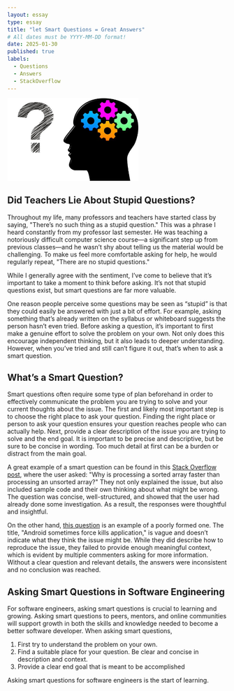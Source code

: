 ```yaml
---
layout: essay
type: essay
title: "let Smart Questions = Great Answers"
# All dates must be YYYY-MM-DD format!
date: 2025-01-30
published: true
labels:
  - Questions
  - Answers
  - StackOverflow
---
```


<img width="300px" class="rounded float-start pe-4" src="../img/smart-questions/smart-questions.jpg">

## Did Teachers Lie About Stupid Questions?
Throughout my life, many professors and teachers have started class by saying, "There’s no such thing as a stupid question." This was a phrase I heard constantly from my professor last semester. He was teaching a notoriously difficult computer science course—a significant step up from previous classes—and he wasn’t shy about telling us the material would be challenging. To make us feel more comfortable asking for help, he would regularly repeat, "There are no stupid questions."

While I generally agree with the sentiment, I’ve come to believe that it’s important to take a moment to think before asking. It’s not that stupid questions exist, but smart questions are far more valuable.

One reason people perceive some questions may be seen as “stupid” is that they could easily be answered with just a bit of effort. For example, asking something that’s already written on the syllabus or whiteboard suggests the person hasn’t even tried. Before asking a question, it’s important to first make a genuine effort to solve the problem on your own. Not only does this encourage independent thinking, but it also leads to deeper understanding. However, when you’ve tried and still can’t figure it out, that’s when to ask a smart question.

## What’s a Smart Question?
Smart questions often require some type of plan beforehand in order to effectively communicate the problem you are trying to solve and your current thoughts about the issue. The first and likely most important step is to choose the right place to ask your question. Finding the right place or person to ask your question ensures your question reaches people who can actually help. Next, provide a clear description of the issue you are trying to solve and the end goal. It is important to be precise and descriptive, but be sure to be concise in wording. Too much detail at first can be a burden or distract from the main goal.

A great example of a smart question can be found in this [Stack Overflow post](https://stackoverflow.com/questions/11227809/why-is-processing-a-sorted-array-faster-than-processing-an-unsorted-array), where the user asked: "Why is processing a sorted array faster than processing an unsorted array?" They not only explained the issue, but also included sample code and their own thinking about what might be wrong. The question was concise, well-structured, and showed that the user had already done some investigation. As a result, the responses were thoughtful and insightful.

On the other hand, [this question](https://stackoverflow.com/questions/35181785/android-sometimes-force-kills-application) is an example of a poorly formed one. The title, "Android sometimes force kills application," is vague and doesn’t indicate what they think the issue might be. While they did describe how to reproduce the issue, they failed to provide enough meaningful context, which is evident by multiple commenters asking for more information. Without a clear question and relevant details, the answers were inconsistent and no conclusion was reached.

## Asking Smart Questions in Software Engineering
For software engineers, asking smart questions is crucial to learning and growing. Asking smart questions to peers, mentors, and online communities will support growth in both the skills and knowledge needed to become a better software developer. When asking smart questions, 
1. First try to understand the problem on your own.
2. Find a suitable place for your question. Be clear and concise in description and context.
3. Provide a clear end goal that is meant to be accomplished

Asking smart questions for software engineers is the start of learning.
